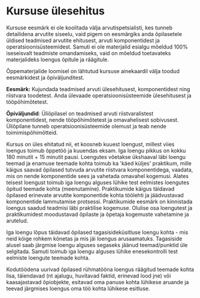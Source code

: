 # Kursuse ülesehitus

Kursuse eesmärk ei ole koolitada välja arvutispetsialisti, kes tunneb detailidena arvutite siseelu, vaid pigem on eesmärgiks anda õpilasetele üldised teadmised arvutite ehitusest, arvuti komponentidest ja operatsioonisüsteemidest. Samuti ei ole materjalid esialgu mõeldud 100% iseseisvalt teadmiste omandamiseks, vaid on mõeldud toetavateks materjalideks loengus õpitule ja räägitule.

Õppematerjalide loomisel on lähtutud kursuse ainekaardil välja toodud eesmärkidest ja õpiväljunditest.

**Eesmärk:** Kujundada teadmised arvuti ülesehitusest, komponentidest ning riistvara toodetest. Anda ülevaade operatsioonisüsteemide ülesehitusest ja tööpõhimõtetest.

**Õpiväljundid**: Üliõpilasel on teadmised arvuti riistvaralistest komponentidest, nende tööpõhimõtetest ja omavahelisest sobivusest. Üliõpilane tunneb operatsioonisüsteemide olemust ja teab nende toimimispõhimõtteid.

Kursus on üles ehitatud nii, et koosneb kuuest loengust, millest viies loengus toimub õppetöö ja kuuendas eksam. Iga loengu pikkus on kokku 180 minutit + 15 minutit pausi. Loengutes võetakse ükshaaval läbi loengu teemad ja enamuse teemade kohta toimub ka 'käed küljes' praktikum, mille käigus saavad õpilased tutvuda arvutite riistvara komponentidega, vaadata, mis on nende komponentide sees ja vahetada omavahel kogemusi. Alates teisest loengust toimub iga loengu alguses lühike test eelmistes loengutes õpitud teemade kohta (meenutamine). Praktikumide käigus täidavad õpilased erinevate arvutite komponentide kohta töölehti ja jäädvustavad komponentide lammutamise protsessi. Praktikumide eesmärk on kinnistada loengus saadud teadmisi läbi praktilise kogemuse. Olulise osa loengutest ja praktikumidest moodustavad õpilaste ja õpetaja kogemuste vahetamine ja arutelud.

Iga loengu lõpus täidavad õpilased tagasisideküsitluse loengu kohta - mis neid kõige rohkem kõnetas ja mis jäi loengus arusaamatuks. Tagasiside alusel saab järgmise loengu alguses segaseks jäänud teemad/punktid üle selgitada. Samuti toimub iga loengu alguses lühike enesekontrolli test eelmiste loengute teemade kohta.

Kodutöödena uurivad õpilased rühmatööna loengus räägitud teemade kohta lisa, täiendavad (nt ajalugu, huvitavad faktid, erinevad lood jne) või kaasajastavad õpiobjekte, esitavad oma panuse kohta lühikese aruande ja teevad järgmises loengus oma töö kohta lühikese esitluse.